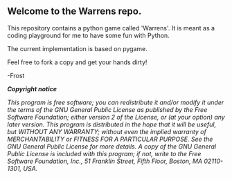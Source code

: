 ## Welcome to the Warrens repo.

This repository contains a python game called 'Warrens'. It is meant as a coding playground for me to have some fun with Python.

The current implementation is based on pygame.

Feel free to fork a copy and get your hands dirty!

-Frost


<i>
<b>Copyright notice</b>

This program is free software; you can redistribute it and/or modify it under the terms of the GNU General Public License as published by the Free Software Foundation; either version 2 of the License, or (at your option) any later version.
This program is distributed in the hope that it will be useful, but WITHOUT ANY WARRANTY; without even the implied warranty of MERCHANTABILITY or FITNESS FOR A PARTICULAR PURPOSE. See the GNU General Public License for more details.
A copy of the GNU General Public License is included with this program; if not, write to the Free Software Foundation, Inc., 51 Franklin Street, Fifth Floor, Boston, MA 02110-1301, USA.
</i>
